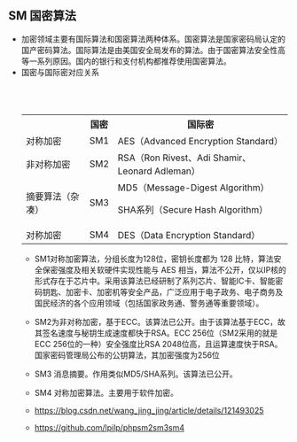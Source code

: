 ## SM 国密算法
- 加密领域主要有国际算法和国密算法两种体系。国密算法是国家密码局认定的国产密码算法。国际算法是由美国安全局发布的算法。由于国密算法安全性高等一系列原因。国内的银行和支付机构都推荐使用国密算法。
- 国密与国际密对应关系
	<table>
		<tr>
			<th></th>
			<th>国密</th>	
			<th>国际密</th>
		</tr>
		<tr>
			<td>对称加密</td>	
			<td>SM1</td>	
			<td>AES（Advanced Encryption Standard）</td>
		</tr>
		<tr>		
			<td>非对称加密</td>	
			<td>SM2</td>	
			<td>RSA（Ron Rivest、Adi Shamir、Leonard Adleman）</td>	
		</tr>
		<tr>		
			<td>摘要算法（杂凑）</td>	
			<td>	SM3</td>	
			<td>	MD5（Message-Digest Algorithm）
SHA系列（Secure Hash Algorithm）</td>	
		</tr>
		<tr>
			<td>对称加密</td>	
			<td>	SM4</td>	
			<td>	DES（Data Encryption Standard）</td>	
		</tr>
	</table>
- SM1对称加密算法，分组长度为128位，密钥长度都为 128 比特，算法安全保密强度及相关软硬件实现性能与 AES 相当，算法不公开，仅以IP核的形式存在于芯片中。采用该算法已经研制了系列芯片、智能IC卡、智能密码钥匙、加密卡、加密机等安全产品，广泛应用于电子政务、电子商务及国民经济的各个应用领域（包括国家政务通、警务通等重要领域）。
- SM2为非对称加密，基于ECC。该算法已公开。由于该算法基于ECC，故其签名速度与秘钥生成速度都快于RSA。ECC 256位（SM2采用的就是ECC 256位的一种）安全强度比RSA 2048位高，且运算速度快于RSA。国家密码管理局公布的公钥算法，其加密强度为256位
- SM3 消息摘要。作用类似MD5/SHA系列。该算法已公开。
- SM4 对称加密算法。主要用于软件加密。

- https://blog.csdn.net/wang_jing_jing/article/details/121493025
- https://github.com/lpilp/phpsm2sm3sm4